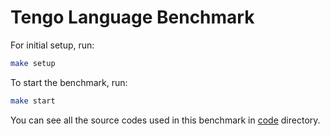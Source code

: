 # Tengo Language Benchmark

For initial setup, run:

```bash
make setup
```

To start the benchmark, run:

```bash
make start
```

You can see all the source codes used in this benchmark in [code](https://github.com/d5/tengobench/tree/master/code) directory.

